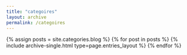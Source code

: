 ```yaml
---
title: "categoires"
layout: archive
permalink: /categoires
---
```



{% assign posts = site.categories.blog %}
{% for post in posts %} {% include archive-single.html type=page.entries_layout %} {% endfor %}
